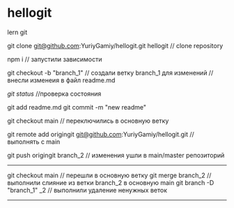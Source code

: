 # hellogit
lern git

 git clone git@github.com:YuriyGamiy/hellogit.git hellogit
//  clone repository

npm i 
//  запустили зависимости

git checkout -b "branch_1"
//  создали ветку branch_1 для изменений
//  внесли изменеия в файл readme.md

*git status*  //проверка состояния

git add readme.md
git commit -m "new readme"

git checkout main
//  переключились в основную ветку

git remote add origingit git@github.com:YuriyGamiy/hellogit.git
//  выполнять с main

git push origingit branch_2
//  изменения ушли в main/master репозиторий


*******************************************************
git checkout main
//  перешли в основную ветку
git merge branch_2
//  выполнили слияние из ветки branch_2 в основную main
git branch -D "branch_1"
                     _2
//  выполнили удаление ненужных веток
*******************************************************




